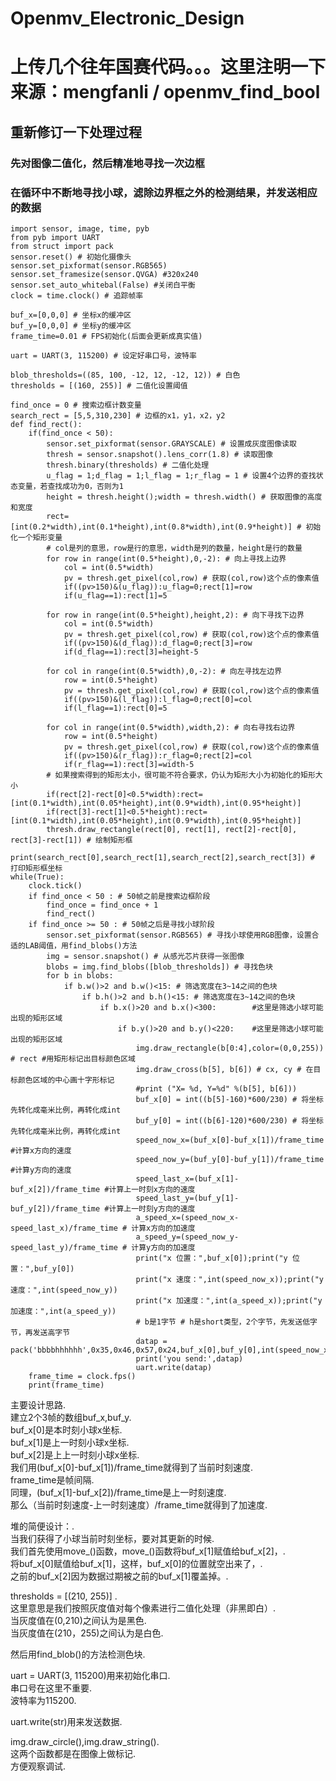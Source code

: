 # Openmv_Electronic_Design
上传几个往年国赛代码。。。这里注明一下来源：mengfanli / openmv_find_bool 
===========================================================
## 重新修订一下处理过程
### 先对图像二值化，然后精准地寻找一次边框
### 在循环中不断地寻找小球，滤除边界框之外的检测结果，并发送相应的数据
```
import sensor, image, time, pyb
from pyb import UART
from struct import pack
sensor.reset() # 初始化摄像头
sensor.set_pixformat(sensor.RGB565)
sensor.set_framesize(sensor.QVGA) #320x240
sensor.set_auto_whitebal(False) #关闭白平衡
clock = time.clock() # 追踪帧率

buf_x=[0,0,0] # 坐标x的缓冲区
buf_y=[0,0,0] # 坐标y的缓冲区
frame_time=0.01 # FPS初始化(后面会更新成真实值)

uart = UART(3, 115200) # 设定好串口号，波特率

blob_thresholds=((85, 100, -12, 12, -12, 12)) # 白色
thresholds = [(160, 255)] # 二值化设置阈值

find_once = 0 # 搜索边框计数变量
search_rect = [5,5,310,230] # 边框的x1，y1，x2，y2
def find_rect():
    if(find_once < 50):
        sensor.set_pixformat(sensor.GRAYSCALE) # 设置成灰度图像读取
        thresh = sensor.snapshot().lens_corr(1.8) # 读取图像
        thresh.binary(thresholds) # 二值化处理
        u_flag = 1;d_flag = 1;l_flag = 1;r_flag = 1 # 设置4个边界的查找状态变量，若查找成功为0，否则为1
        height = thresh.height();width = thresh.width() # 获取图像的高度和宽度
        rect=[int(0.2*width),int(0.1*height),int(0.8*width),int(0.9*height)] # 初始化一个矩形变量
        # col是列的意思，row是行的意思，width是列的数量，height是行的数量
        for row in range(int(0.5*height),0,-2): # 向上寻找上边界
            col = int(0.5*width)
            pv = thresh.get_pixel(col,row) # 获取(col,row)这个点的像素值
            if((pv>150)&(u_flag)):u_flag=0;rect[1]=row
            if(u_flag==1):rect[1]=5
                
        for row in range(int(0.5*height),height,2): # 向下寻找下边界
            col = int(0.5*width)
            pv = thresh.get_pixel(col,row) # 获取(col,row)这个点的像素值
            if((pv>150)&(d_flag)):d_flag=0;rect[3]=row
            if(d_flag==1):rect[3]=height-5
                
        for col in range(int(0.5*width),0,-2): # 向左寻找左边界
            row = int(0.5*height)
            pv = thresh.get_pixel(col,row) # 获取(col,row)这个点的像素值
            if((pv>150)&(l_flag)):l_flag=0;rect[0]=col
            if(l_flag==1):rect[0]=5
                
        for col in range(int(0.5*width),width,2): # 向右寻找右边界
            row = int(0.5*height)
            pv = thresh.get_pixel(col,row) # 获取(col,row)这个点的像素值
            if((pv>150)&(r_flag)):r_flag=0;rect[2]=col
            if(r_flag==1):rect[3]=width-5
        # 如果搜索得到的矩形太小，很可能不符合要求，仍认为矩形大小为初始化的矩形大小
        if(rect[2]-rect[0]<0.5*width):rect=[int(0.1*width),int(0.05*height),int(0.9*width),int(0.95*height)]
        if(rect[3]-rect[1]<0.5*height):rect=[int(0.1*width),int(0.05*height),int(0.9*width),int(0.95*height)]
        thresh.draw_rectangle(rect[0], rect[1], rect[2]-rect[0], rect[3]-rect[1]) # 绘制矩形框
        print(search_rect[0],search_rect[1],search_rect[2],search_rect[3]) # 打印矩形框坐标
while(True):
    clock.tick()
    if find_once < 50 : # 50帧之前是搜索边框阶段
        find_once = find_once + 1
        find_rect()
    if find_once >= 50 : # 50帧之后是寻找小球阶段
        sensor.set_pixformat(sensor.RGB565) # 寻找小球使用RGB图像，设置合适的LAB阈值，用find_blobs()方法
        img = sensor.snapshot() # 从感光芯片获得一张图像
        blobs = img.find_blobs([blob_thresholds]) # 寻找色块
        for b in blobs:
            if b.w()>2 and b.w()<15: # 筛选宽度在3~14之间的色块
                if b.h()>2 and b.h()<15: # 筛选宽度在3~14之间的色块
                    if b.x()>20 and b.x()<300:        #这里是筛选小球可能出现的矩形区域
                        if b.y()>20 and b.y()<220:    #这里是筛选小球可能出现的矩形区域
                            img.draw_rectangle(b[0:4],color=(0,0,255)) # rect #用矩形标记出目标颜色区域
                            img.draw_cross(b[5], b[6]) # cx, cy # 在目标颜色区域的中心画十字形标记
                            #print ("X= %d, Y=%d" %(b[5], b[6]))
                            buf_x[0] = int((b[5]-160)*600/230) # 将坐标先转化成毫米比例，再转化成int
                            buf_y[0] = int((b[6]-120)*600/230) # 将坐标先转化成毫米比例，再转化成int
                            speed_now_x=(buf_x[0]-buf_x[1])/frame_time #计算x方向的速度
                            speed_now_y=(buf_y[0]-buf_y[1])/frame_time #计算y方向的速度
                            speed_last_x=(buf_x[1]-buf_x[2])/frame_time #计算上一时刻x方向的速度
                            speed_last_y=(buf_y[1]-buf_y[2])/frame_time #计算上一时刻y方向的速度
                            a_speed_x=(speed_now_x-speed_last_x)/frame_time # 计算x方向的加速度
                            a_speed_y=(speed_now_y-speed_last_y)/frame_time # 计算y方向的加速度
                            print("x 位置：",buf_x[0]);print("y 位置：",buf_y[0])
                            print("x 速度：",int(speed_now_x));print("y 速度：",int(speed_now_y))
                            print("x 加速度：",int(a_speed_x));print("y 加速度：",int(a_speed_y))
                            # b是1字节 # h是short类型，2个字节，先发送低字节，再发送高字节
                            datap = pack('bbbbhhhhhh',0x35,0x46,0x57,0x24,buf_x[0],buf_y[0],int(speed_now_x),int(speed_now_y),int(a_speed_x),int(a_speed_y))
                            print('you send:',datap)
                            uart.write(datap)
    frame_time = clock.fps()
    print(frame_time)

```

主要设计思路.<br>
建立2个3帧的数组buf_x,buf_y.<br>
buf_x[0]是本时刻小球x坐标.<br>
buf_x[1]是上一时刻小球x坐标.<br>
buf_x[2]是上上一时刻小球x坐标.<br>
我们用(buf_x[0]-buf_x[1])/frame_time就得到了当前时刻速度.<br>
frame_time是帧间隔.<br>
同理，(buf_x[1]-buf_x[2])/frame_time是上一时刻速度.<br>
那么（当前时刻速度-上一时刻速度）/frame_time就得到了加速度.<br>

堆的简便设计：.<br>
当我们获得了小球当前时刻坐标，要对其更新的时候.<br>
我们首先使用move_()函数，move_()函数将buf_x[1]赋值给buf_x[2]，.<br>
将buf_x[0]赋值给buf_x[1]，这样，buf_x[0]的位置就空出来了，.<br>
之前的buf_x[2]因为数据过期被之前的buf_x[1]覆盖掉。.<br>

thresholds = [(210, 255)] .<br>
这里意思是我们按照灰度值对每个像素进行二值化处理（非黑即白）.<br>
当灰度值在(0,210)之间认为是黑色.<br>
当灰度值在(210，255)之间认为是白色.<br>

然后用find_blob()的方法检测色块.<br>

uart = UART(3, 115200)用来初始化串口.<br>
串口号在这里不重要.<br>
波特率为115200.<br>

uart.write(str)用来发送数据.<br>

img.draw_circle(),img.draw_string().<br>
这两个函数都是在图像上做标记.<br>
方便观察调试.<br>
